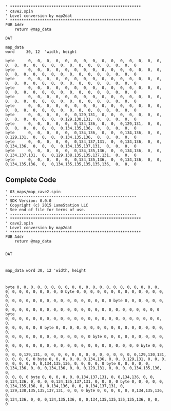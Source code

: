 <pre><code>&#39; *********************************************************
&#39; cave2.spin
&#39; Level conversion by map2dat
&#39; *********************************************************
PUB Addr
    return @map_data

DAT

map_data
word     30, 12  &#39;width, height

byte      0,  0,  0,  0,  0,  0,  0,  0,  0,  0,  0,  0,  0,  0,  0,  0,  0,  0,  0,  0,  0,  0,  0,  0,  0,  0,  0,  0,  0,  0
byte      0,  0,  0,  0,  0,  0,  0,  0,  0,  0,  0,  0,  0,  0,  0,  0,  0,  0,  0,  0,  0,  0,  0,  0,  0,  0,  0,  0,  0,  0
byte      0,  0,  0,  0,  0,  0,  0,  0,  0,  0,  0,  0,  0,  0,  0,  0,  0,  0,  0,  0,  0,  0,  0,  0,  0,  0,  0,  0,  0,  0
byte      0,  0,  0,  0,  0,  0,  0,  0,  0,  0,  0,  0,  0,  0,  0,  0,  0,  0,  0,  0,  0,  0,  0,  0,  0,  0,  0,  0,  0,  0
byte      0,  0,  0,  0,  0,  0,  0,  0,  0,  0,  0,  0,  0,  0,  0,  0,  0,  0,  0,  0,  0,  0,  0,  0,  0,  0,  0,  0,  0,  0
byte      0,  0,  0,  0,  0,  0,  0,  0,  0,  0,  0,  0,  0,  0,  0,  0,  0,  0,  0,  0,  0,  0,  0,  0,  0,  0,  0,  0,  0,  0
byte      0,  0,  0,  0,  0,  0,129,131,  0,  0,  0,  0,  0,  0,  0,  0,  0,  0,  0,  0,  0,  0,129,130,131,  0,  0,  0,  0,  0
byte      0,  0,  0,  0,  0,  0,134,136,  0,  0,  0,129,131,  0,  0,  0,  0,  0,  0,  0,  0,  0,134,135,136,  0,  0,  0,  0,  0
byte      0,  0,  0,  0,  0,  0,134,136,  0,  0,  0,134,136,  0,  0,  0,129,131,  0,  0,  0,  0,134,135,136,  0,  0,  0,  0,  0
byte      0,  0,  0,  0,  0,  0,134,137,131,  0,  0,134,136,  0,  0,  0,134,136,  0,  0,  0,  0,134,135,137,131,  0,  0,  0,  0
byte      0,  0,  0,  0,  0,  0,134,135,136,  0,  0,134,136,  0,  0,  0,134,137,131,  0,  0,129,138,135,135,137,131,  0,  0,  0
byte      0,  0,  0,  0,  0,  0,134,135,136,  0,  0,134,136,  0,  0,  0,134,135,136,  0,  0,134,135,135,135,135,136,  0,  0,  0</code></pre>
<h2 id="complete-code">Complete Code</h2>
<pre><code>&#39; 03_maps/map_cave2.spin
&#39; -------------------------------------------------------
&#39; SDK Version: 0.0.0
&#39; Copyright (c) 2015 LameStation LLC
&#39; See end of file for terms of use.
&#39; -------------------------------------------------------
&#39; *********************************************************
&#39; cave2.spin
&#39; Level conversion by map2dat
&#39; *********************************************************
PUB Addr
    return @map_data

DAT

map_data
word     30, 12  &#39;width, height

byte      0,  0,  0,  0,  0,  0,  0,  0,  0,  0,  0,  0,  0,  0,  0,  0,  0,  0,  0,  0,  0,  0,  0,  0,  0,  0,  0,  0,  0,  0
byte      0,  0,  0,  0,  0,  0,  0,  0,  0,  0,  0,  0,  0,  0,  0,  0,  0,  0,  0,  0,  0,  0,  0,  0,  0,  0,  0,  0,  0,  0
byte      0,  0,  0,  0,  0,  0,  0,  0,  0,  0,  0,  0,  0,  0,  0,  0,  0,  0,  0,  0,  0,  0,  0,  0,  0,  0,  0,  0,  0,  0
byte      0,  0,  0,  0,  0,  0,  0,  0,  0,  0,  0,  0,  0,  0,  0,  0,  0,  0,  0,  0,  0,  0,  0,  0,  0,  0,  0,  0,  0,  0
byte      0,  0,  0,  0,  0,  0,  0,  0,  0,  0,  0,  0,  0,  0,  0,  0,  0,  0,  0,  0,  0,  0,  0,  0,  0,  0,  0,  0,  0,  0
byte      0,  0,  0,  0,  0,  0,  0,  0,  0,  0,  0,  0,  0,  0,  0,  0,  0,  0,  0,  0,  0,  0,  0,  0,  0,  0,  0,  0,  0,  0
byte      0,  0,  0,  0,  0,  0,129,131,  0,  0,  0,  0,  0,  0,  0,  0,  0,  0,  0,  0,  0,  0,129,130,131,  0,  0,  0,  0,  0
byte      0,  0,  0,  0,  0,  0,134,136,  0,  0,  0,129,131,  0,  0,  0,  0,  0,  0,  0,  0,  0,134,135,136,  0,  0,  0,  0,  0
byte      0,  0,  0,  0,  0,  0,134,136,  0,  0,  0,134,136,  0,  0,  0,129,131,  0,  0,  0,  0,134,135,136,  0,  0,  0,  0,  0
byte      0,  0,  0,  0,  0,  0,134,137,131,  0,  0,134,136,  0,  0,  0,134,136,  0,  0,  0,  0,134,135,137,131,  0,  0,  0,  0
byte      0,  0,  0,  0,  0,  0,134,135,136,  0,  0,134,136,  0,  0,  0,134,137,131,  0,  0,129,138,135,135,137,131,  0,  0,  0
byte      0,  0,  0,  0,  0,  0,134,135,136,  0,  0,134,136,  0,  0,  0,134,135,136,  0,  0,134,135,135,135,135,136,  0,  0,  0

</code></pre>
